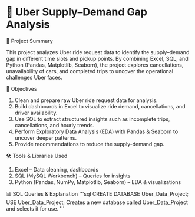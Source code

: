 # 🚖 Uber Supply–Demand Gap Analysis
📌 Project Summary

This project analyzes Uber ride request data to identify the supply–demand gap in different time slots and pickup points. By combining Excel, SQL, and Python (Pandas, Matplotlib, Seaborn), the project explores cancellations, unavailability of cars, and completed trips to uncover the operational challenges Uber faces.

🎯 Objectives
1. Clean and prepare raw Uber ride request data for analysis.
2. Build dashboards in Excel to visualize ride demand, cancellations, and driver availability.
3. Use SQL to extract structured insights such as incomplete trips, cancellations, and hourly trends.
4. Perform Exploratory Data Analysis (EDA) with Pandas & Seaborn to uncover deeper patterns.
5. Provide recommendations to reduce the supply-demand gap.

🛠️ Tools & Libraries Used
1. Excel – Data cleaning, dashboards
2. SQL (MySQL Workbench) – Queries for insights
3. Python (Pandas, NumPy, Matplotlib, Seaborn) – EDA & visualizations

📊 SQL Queries & Explanation
'''sql
CREATE DATABASE Uber_Data_Project;
USE Uber_Data_Project;
Creates a new database called Uber_Data_Project and selects it for use.
'''
